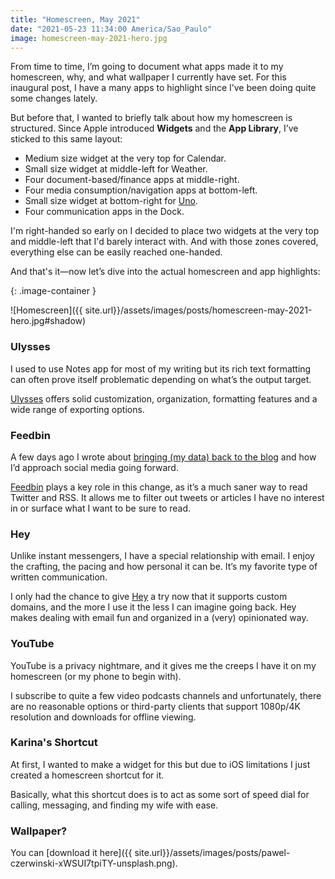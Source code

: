 ```yaml
---
title: "Homescreen, May 2021"
date: "2021-05-23 11:34:00 America/Sao_Paulo"
image: homescreen-may-2021-hero.jpg
---
```


From time to time, I’m going to document what apps made it to my homescreen, why, and what wallpaper I currently have set. For this inaugural post, I have a many apps to highlight since I’ve been doing quite some changes lately.

But before that, I wanted to briefly talk about how my homescreen is structured. Since Apple introduced **Widgets** and the **App Library**, I’ve sticked to this same layout:

- Medium size widget at the very top for Calendar.
- Small size widget at middle-left for Weather.
- Four document-based/finance apps at middle-right.
- Four media consumption/navigation apps at bottom-left.
- Small size widget at bottom-right for [Uno](https://apps.apple.com/app/uno-task/id1534441400).
- Four communication apps in the Dock.

I'm right-handed so early on I decided to place two widgets at the very top and middle-left that I'd barely interact with. And with those zones covered, everything else can be easily reached one-handed.

And that's it—now let’s dive into the actual homescreen and app highlights:

{: .image-container }

![Homescreen]({{ site.url}}/assets/images/posts/homescreen-may-2021-hero.jpg#shadow)

### Ulysses

I used to use Notes app for most of my writing but its rich text formatting can often prove itself problematic depending on what’s the output target.

[Ulysses](https://ulysses.app/) offers solid customization, organization, formatting features and a wide range of exporting options.

### Feedbin

A few days ago I wrote about [bringing (my data) back to the blog](https://mmarfil.com/bringing-back-to-the-blog/) and how I’d approach social media going forward.

[Feedbin](https://feedbin.com/) plays a key role in this change, as it’s a much saner way to read Twitter and RSS. It allows me to filter out tweets or articles I have no interest in or surface what I want to be sure to read.

### Hey

Unlike instant messengers, I have a special relationship with email. I enjoy the crafting, the pacing and how personal it can be. It’s my favorite type of written communication.

I only had the chance to give [Hey](https://hey.com/) a try now that it supports custom domains, and the more I use it the less I can imagine going back. Hey makes dealing with email fun and organized in a (very) opinionated way.

### YouTube

YouTube is a privacy nightmare, and it gives me the creeps I have it on my homescreen (or my phone to begin with).

I subscribe to quite a few video podcasts channels and unfortunately, there are no reasonable options or third-party clients that support 1080p/4K resolution and downloads for offline viewing.

### Karina's Shortcut

At first, I wanted to make a widget for this but due to iOS limitations I just created a homescreen shortcut for it.

Basically, what this shortcut does is to act as some sort of speed dial for calling, messaging, and finding my wife with ease.

### Wallpaper?

You can [download it here]({{ site.url}}/assets/images/posts/pawel-czerwinski-xWSUI7tpiTY-unsplash.png).
